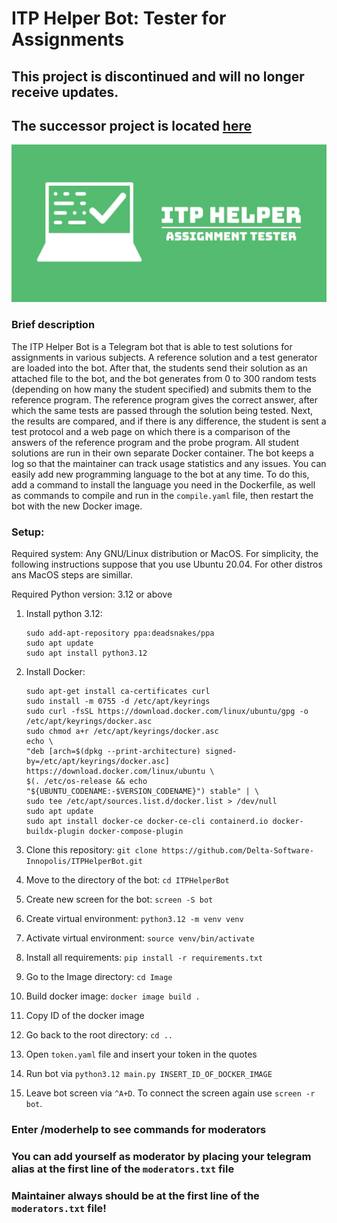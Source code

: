 # ITP Helper Bot: Tester for Assignments
## This project is discontinued and will no longer receive updates.
## The successor project is located [here](https://github.com/Delta-Software-Innopolis/InnoTester)

![Logo](logo.jpg)

### Brief description

The ITP Helper Bot is a Telegram bot that is able to test solutions for assignments in various subjects. A reference solution and a test generator are loaded into the bot. After that, the students send their solution as an attached file to the bot, and the bot generates from 0 to 300 random tests (depending on how many the student specified) and submits them to the reference program. The reference program gives the correct answer, after which the same tests are passed through the solution being tested. Next, the results are compared, and if there is any difference, the student is sent a test protocol and a web page on which there is a comparison of the answers of the reference program and the probe program. All student solutions are run in their own separate Docker container. The bot keeps a log so that the maintainer can track usage statistics and any issues. You can easily add new programming language to the bot at any time. To do this, add a command to install the language you need in the Dockerfile, as well as commands to compile and run in the `compile.yaml` file, then restart the bot with the new Docker image.


### Setup:
Required system: Any GNU/Linux distribution or MacOS. For simplicity, the following instructions suppose that you use Ubuntu 20.04. For other distros ans MacOS steps are simillar.

Required Python version: 3.12 or above

1. Install python 3.12:
   ```
   sudo add-apt-repository ppa:deadsnakes/ppa
   sudo apt update
   sudo apt install python3.12
   ```

2. Install Docker:
   ```
   sudo apt-get install ca-certificates curl
   sudo install -m 0755 -d /etc/apt/keyrings
   sudo curl -fsSL https://download.docker.com/linux/ubuntu/gpg -o /etc/apt/keyrings/docker.asc
   sudo chmod a+r /etc/apt/keyrings/docker.asc
   echo \
   "deb [arch=$(dpkg --print-architecture) signed-by=/etc/apt/keyrings/docker.asc] https://download.docker.com/linux/ubuntu \
   $(. /etc/os-release && echo "${UBUNTU_CODENAME:-$VERSION_CODENAME}") stable" | \
   sudo tee /etc/apt/sources.list.d/docker.list > /dev/null
   sudo apt update
   sudo apt install docker-ce docker-ce-cli containerd.io docker-buildx-plugin docker-compose-plugin
   ```
3. Clone this repository: `git clone https://github.com/Delta-Software-Innopolis/ITPHelperBot.git`
4. Move to the directory of the bot: `cd ITPHelperBot`
5. Create new screen for the bot: `screen -S bot`
6. Create virtual environment: `python3.12 -m venv venv`
7. Activate virtual environment: `source venv/bin/activate`
8. Install all requirements: `pip install -r requirements.txt`
9. Go to the Image directory: `cd Image`
10. Build docker image: `docker image build .`
11. Copy ID of the docker image
12. Go back to the root directory: `cd ..`
13. Open `token.yaml` file and insert your token in the quotes
14. Run bot via `python3.12 main.py INSERT_ID_OF_DOCKER_IMAGE`
15. Leave bot screen via `^A+D`. To connect the screen again use `screen -r bot`.

### Enter /moderhelp to see commands for moderators
### You can add yourself as moderator by placing your telegram alias at the first line of the `moderators.txt` file
### Maintainer always should be at the first line of the `moderators.txt` file!


